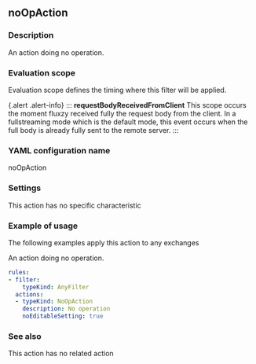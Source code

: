## noOpAction

### Description

An action doing no operation.

### Evaluation scope

Evaluation scope defines the timing where this filter will be applied. 

{.alert .alert-info}
:::
**requestBodyReceivedFromClient** This scope occurs the moment fluxzy received fully the request body from the client. In a fullstreaming mode which is the default mode, this event occurs when the full body is already fully sent to the remote server. 
:::

### YAML configuration name

noOpAction

### Settings

This action has no specific characteristic

### Example of usage

The following examples apply this action to any exchanges

An action doing no operation.

```yaml
rules:
- filter:
    typeKind: AnyFilter
  actions:
  - typeKind: NoOpAction
    description: No operation
    noEditableSetting: true
```



### See also

This action has no related action

